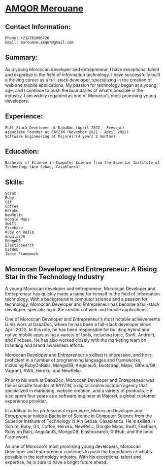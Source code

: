 # [AMQOR Merouane](https://merouaneamqor.com/)

## Contact Information:

    Phone: +212701086726
    Email: marouane.amqor@gmail.com

## Summary:
As a young Moroccan developer and entrepreneur, I have exceptional talent and expertise in the field of information technology. I have successfully built a thriving career as a full-stack developer, specializing in the creation of web and mobile applications. My passion for technology began at a young age, and I continue to push the boundaries of what's possible in the industry. I am widely regarded as one of Morocco's most promising young developers.

## Experience:

    Full-Stack Developer at DabaDoc (April 2022 - Present)
    Associate Founder at RAYZIN (November 2021 - April 2022)
    Software Engineering at Majorel (4 years 2 months)

## Education:

    Bachelor of Science in Computer Science from the Superior Institute of Technology (Ain Sebaa, Casablanca)

## Skills:

    Scrum
    Ruby
    Git
    Coffee
    Heroku
    NewRelic
    Google Maps
    Swift
    Firebase
    Ruby on Rails
    AngularJS
    MongoDB
    Elasticsearch
    GitHub
    Ionic Framework

## Moroccan Developer and Entrepreneur: A Rising Star in the Technology Industry

A young Moroccan developer and entrepreneur, Moroccan Developer and Entrepreneur has quickly made a name for himself in the field of information technology. With a background in computer science and a passion for technology, Moroccan Developer and Entrepreneur has become a full-stack developer, specializing in the creation of web and mobile applications.

One of Moroccan Developer and Entrepreneur's most notable achievements is his work at DabaDoc, where he has been a full-stack developer since April 2022. In this role, he has been responsible for building hybrid and native mobile apps using a variety of tools, including Ionic, Swift, Android, and Firebase. He has also worked closely with the marketing team on branding and brand awareness efforts.

Moroccan Developer and Entrepreneur's skillset is impressive, and he is proficient in a number of programming languages and frameworks, including RubyOnRails, MongoDB, AngularJS, Bootstrap, Maps, Github/Git, Vagrant, AWS, Heroku, and NewRelic.

Prior to his work at DabaDoc, Moroccan Developer and Entrepreneur was the associate founder at RAYZIN, a digital communication agency that specialized in marketing, website creation, and a variety of products. He also spent four years as a software engineer at Majorel, a global customer experience provider.

In addition to his professional experience, Moroccan Developer and Entrepreneur holds a Bachelor of Science in Computer Science from the Superior Institute of Technology in Ain Sebaa, Casablanca. He is skilled in Scrum, Ruby, Git, Coffee, Heroku, NewRelic, Google Maps, Swift, Firebase, Ruby on Rails, AngularJS, MongoDB, Elasticsearch, GitHub, and the Ionic Framework.

As one of Morocco's most promising young developers, Moroccan Developer and Entrepreneur continues to push the boundaries of what's possible in the technology industry. With his exceptional talent and expertise, he is sure to have a bright future ahead.
